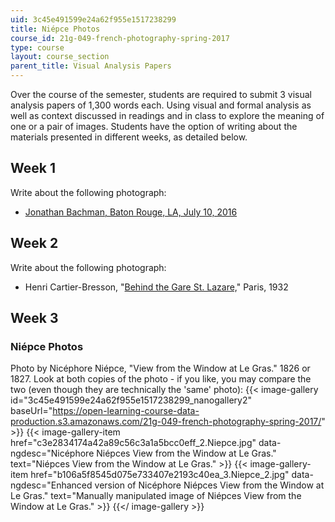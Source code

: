 ```yaml
---
uid: 3c45e491599e24a62f955e1517238299
title: Niépce Photos
course_id: 21g-049-french-photography-spring-2017
type: course
layout: course_section
parent_title: Visual Analysis Papers
---
```


Over the course of the semester, students are required to submit 3 visual analysis papers of 1,300 words each. Using visual and formal analysis as well as context discussed in readings and in class to explore the meaning of one or a pair of images. Students have the option of writing about the materials presented in different weeks, as detailed below.

Week 1
------

Write about the following photograph:

*   [Jonathan Bachman, Baton Rouge, LA, July 10, 2016](https://www.theguardian.com/us-news/2016/jul/11/baton-rouge-protester-photo-iesha-evans#img-1)

Week 2
------

Write about the following photograph:

*   Henri Cartier-Bresson, "[Behind the Gare St. Lazare,](https://www.theguardian.com/artanddesign/2014/dec/23/henri-cartier-bresson-the-decisive-moment-reissued-photography#img-1)" Paris, 1932

Week 3
------

### Niépce Photos

Photo by Nicéphore Niépce, "View from the Window at Le Gras." 1826 or 1827. Look at both copies of the photo - if you like, you may compare the two (even though they are technically the 'same' photo):
{{< image-gallery id="3c45e491599e24a62f955e1517238299_nanogallery2" baseUrl="https://open-learning-course-data-production.s3.amazonaws.com/21g-049-french-photography-spring-2017/" >}}
{{< image-gallery-item href="c3e2834174a42a89c56c3a1a5bcc0eff_2.Niepce.jpg" data-ngdesc="Nicéphore Niépces View from the Window at Le Gras." text="Niépces View from the Window at Le Gras." >}}
{{< image-gallery-item href="b106a5f8545d075e733407e2193c40ea_3.Niepce_2.jpg" data-ngdesc="Enhanced version of Nicéphore Niépces View from the Window at Le Gras." text="Manually manipulated image of Niépces View from the Window at Le Gras." >}}
{{</ image-gallery >}}